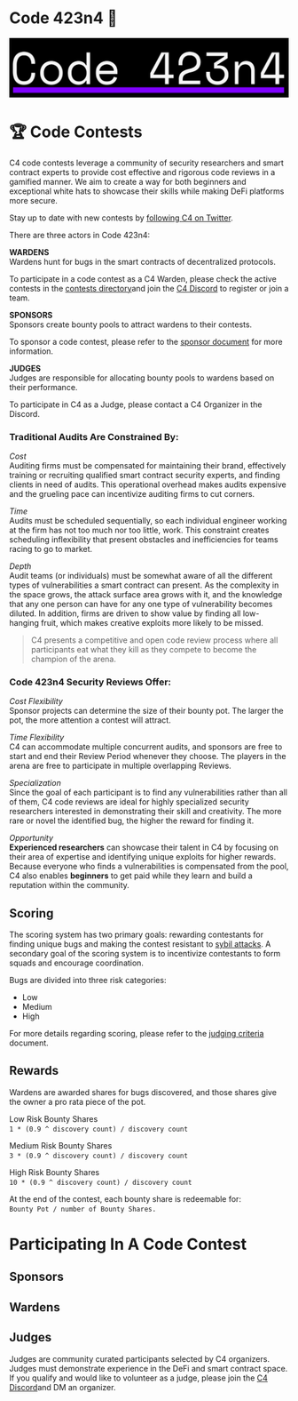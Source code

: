 # Code 423n4 :wolf:	
![banner](images/c4-logo.png)
# :trophy: Code Contests
C4 code contests leverage a community of security researchers and smart contract experts to provide cost effective and rigorous code reviews in a gamified manner. We aim to create a way for both beginners and exceptional white hats to showcase their skills while making DeFi platforms more secure.

Stay up to date with new contests by [following C4 on Twitter](https://twitter.com/code423n4).

There are three actors in Code 423n4:

**WARDENS**  
Wardens hunt for bugs in the smart contracts of decentralized protocols.  
  
To participate in a code contest as a C4 Warden, please check the active contests in the [contests directory](contests/README.md)and join the [C4 Discord](https://discord.gg/EY5dvm3evD) to register or join a team. 
  
**SPONSORS**  
Sponsors create bounty pools to attract wardens to their contests.  
  
To sponsor a code contest, please refer to the [sponsor document](SPONSOR_INFO.md) for more information.
  
**JUDGES**  
Judges are responsible for allocating bounty pools to wardens based on their performance.  

To participate in C4 as a Judge, please contact a C4 Organizer in the Discord.
  
### Traditional Audits Are Constrained By:
*Cost*  
Auditing firms must be compensated for maintaining their brand, effectively training or recruiting qualified smart contract security experts, and finding clients in need of audits. This operational overhead makes audits expensive and the grueling pace can incentivize auditing firms to cut corners.

*Time*  
Audits must be scheduled sequentially, so each individual engineer working at the firm has not too much nor too little, work. This constraint creates scheduling inflexibility that present obstacles and inefficiencies for teams racing to go to market.

*Depth*  
Audit teams (or individuals) must be somewhat aware of all the different types of vulnerabilities a smart contract can present. As the complexity in the space grows, the attack surface area grows with it, and the knowledge that any one person can have for any one type of vulnerability becomes diluted. In addition, firms are driven to show value by finding all low-hanging fruit, which makes creative exploits more likely to be missed.

> C4 presents a competitive and open code review process where all participants eat what they kill as they compete to become the champion of the arena.

### Code 423n4 Security Reviews Offer:
*Cost Flexibility*  
Sponsor projects can determine the size of their bounty pot. The larger the pot, the more attention a contest will attract.

*Time Flexibility*  
C4 can accommodate multiple concurrent audits, and sponsors are free to start and end their Review Period whenever they choose. The players in the arena are free to participate in multiple overlapping Reviews.

*Specialization*  
Since the goal of each participant is to find any vulnerabilities rather than all of them, C4 code reviews are ideal for highly specialized security researchers interested in demonstrating their skill and creativity. The more rare or novel the identified bug, the higher the reward for finding it.

*Opportunity*  
**Experienced researchers** can showcase their talent in C4 by focusing on their area of expertise and identifying unique exploits for higher rewards. Because everyone who finds a vulnerabilities is compensated from the pool, C4 also enables **beginners** to get paid while they learn and build a reputation within the community.

## Scoring
The scoring system has two primary goals: rewarding contestants for finding unique bugs and making the contest resistant to [sybil attacks](https://en.wikipedia.org/wiki/Sybil_attack). A secondary goal of the scoring system is to incentivize contestants to form squads and encourage coordination.

Bugs are divided into three risk categories:   
- Low
- Medium
- High

For more details regarding scoring, please refer to the [judging criteria](JUDGING_CRITERIA.md) document.

## Rewards  
Wardens are awarded shares for bugs discovered, and those shares give the owner a pro rata piece of the pot.  
  
Low Risk Bounty Shares  
`1 * (0.9 ^ discovery count) / discovery count`  
  
Medium Risk Bounty Shares  
`3 * (0.9 ^ discovery count) / discovery count`  

High Risk Bounty Shares  
`10 * (0.9 ^ discovery count) / discovery count`
  
At the end of the contest, each bounty share is redeemable for:   
`Bounty Pot / number of Bounty Shares.`

# Participating In A Code Contest
## Sponsors


## Wardens

## Judges
Judges are community curated participants selected by C4 organizers. Judges must demonstrate experience in the DeFi and smart contract space. If you qualify and would like to volunteer as a judge, please join the [C4 Discord](https://discord.gg/EY5dvm3evD)and DM an organizer.

